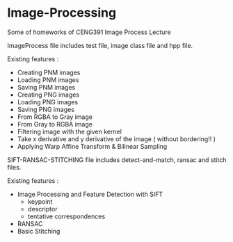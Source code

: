 # Image-Processing
Some of homeworks of CENG391 Image Process Lecture

ImageProcess file includes test file, image class file and hpp file.

Existing features : 
- Creating PNM images
- Loading PNM images
- Saving PNM images
- Creating PNG images
- Loading PNG images
- Saving PNG images
- From RGBA to Gray image
- From Gray to RGBA image
- Filtering image with the given kernel
- Take x derivative and y derivative of the image ( without bordering!! )
- Applying Warp Affine Transform & Bilinear Sampling



SIFT-RANSAC-STITCHING file includes detect-and-match, ransac and stitch files.

Existing features :
- Image Processing and Feature Detection with SIFT
  - keypoint
  - descriptor
  - tentative correspondences
- RANSAC 
- Basic Stitching
